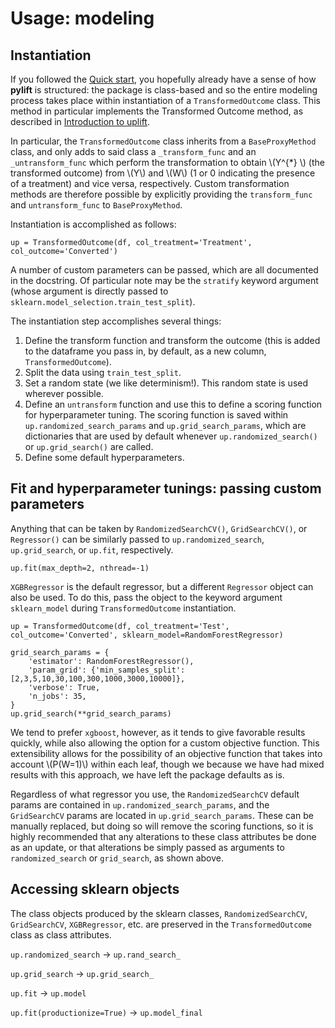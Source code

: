 # Usage: modeling

## Instantiation

If you followed the [Quick start](evaluation), you hopefully already have a
sense of how **pylift** is structured: the package is class-based and so the
entire modeling process takes place within instantiation of a
`TransformedOutcome` class. This method in particular implements the
Transformed Outcome method, as described in [Introduction to
uplift](introduction).

In particular, the `TransformedOutcome` class inherits from a `BaseProxyMethod`
class, and only adds to said class a `_transform_func` and an
`_untransform_func` which perform the transformation to obtain \\(Y^{*} \\)
(the transformed outcome) from \\(Y\\) and \\(W\\) (1 or 0 indicating the
presence of a treatment) and vice versa, respectively. Custom transformation
methods are therefore possible by explicitly providing the `transform_func` and
`untransform_func` to `BaseProxyMethod`.

Instantiation is accomplished as follows:

```
up = TransformedOutcome(df, col_treatment='Treatment', col_outcome='Converted')
```

A number of custom parameters can be passed, which are all documented in the
docstring. Of particular note may be the `stratify` keyword argument (whose
argument is directly passed to `sklearn.model_selection.train_test_split`).

The instantiation step accomplishes several things:

1. Define the transform function and transform the outcome (this is added to the dataframe you pass in, by default, as a new column, `TransformedOutcome`).
1. Split the data using `train_test_split`.
1. Set a random state (we like determinism!). This random state is used wherever possible.
1. Define an `untransform` function and use this to define a scoring function for hyperparameter tuning. The scoring function is saved within `up.randomized_search_params` and `up.grid_search_params`, which are dictionaries that are used by default whenever `up.randomized_search()` or `up.grid_search()` are called.
1. Define some default hyperparameters.

## Fit and hyperparameter tunings: passing custom parameters

Anything that can be taken by `RandomizedSearchCV()`, `GridSearchCV()`, or
`Regressor()` can be similarly passed to `up.randomized_search`,
`up.grid_search`, or `up.fit`, respectively.

```
up.fit(max_depth=2, nthread=-1)
```

`XGBRegressor` is the default regressor, but a different `Regressor` object can
also be used. To do this, pass the object to the keyword argument
`sklearn_model` during `TransformedOutcome` instantiation.
```
up = TransformedOutcome(df, col_treatment='Test', col_outcome='Converted', sklearn_model=RandomForestRegressor)

grid_search_params = {
    'estimator': RandomForestRegressor(),
    'param_grid': {'min_samples_split': [2,3,5,10,30,100,300,1000,3000,10000]},
    'verbose': True,
    'n_jobs': 35,
}
up.grid_search(**grid_search_params)
```

We tend to prefer `xgboost`, however, as it tends to give favorable results
quickly, while also allowing the option for a custom objective function. This
extensibility allows for the possibility of an objective function that takes
into account \\(P(W=1)\\) within each leaf, though we because we have had mixed
results with this approach, we have left the package defaults as is.

Regardless of what regressor you use, the `RandomizedSearchCV` default params
are contained in `up.randomized_search_params`, and the `GridSearchCV` params
are located in `up.grid_search_params`. These can be manually replaced, but
doing so will remove the scoring functions, so it is highly recommended that
any alterations to these class attributes be done as an update, or that
alterations be simply passed as arguments to `randomized_search` or
`grid_search`, as shown above.

## Accessing sklearn objects

The class objects produced by the sklearn classes, `RandomizedSearchCV`,
`GridSearchCV`, `XGBRegressor`, etc. are preserved in the `TransformedOutcome`
class as class attributes.

`up.randomized_search` -> `up.rand_search_`

`up.grid_search` -> `up.grid_search_`

`up.fit` -> `up.model`

`up.fit(productionize=True)` -> `up.model_final`

